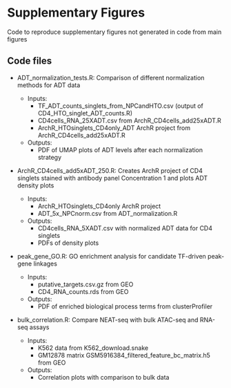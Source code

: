 # Supplementary Figures
Code to reproduce supplementary figures not generated in code from main figures


## Code files
- ADT_normalization_tests.R: Comparison of different normalization methods for ADT data
	- Inputs:
		- TF_ADT_counts_singlets_from_NPCandHTO.csv (output of CD4_HTO_singlet_ADT_counts.R)
		- CD4cells_RNA_25XADT.csv from ArchR_CD4cells_add25xADT.R
		- ArchR_HTOsinglets_CD4only_ADT ArchR project from ArchR_CD4cells_add25xADT.R
	- Outputs:
		- PDF of UMAP plots of ADT levels after each normalization strategy 

- ArchR_CD4cells_add5xADT_250.R:  Creates ArchR project of CD4 singlets stained with antibody panel Concentration 1 and plots ADT density plots
	- Inputs:
		- ArchR_HTOsinglets_CD4only ArchR project
		- ADT_5x_NPCnorm.csv from ADT_normalization.R
	- Outputs:
		- CD4cells_RNA_5XADT.csv with normalized ADT data for CD4 singlets
		- PDFs of density plots

- peak_gene_GO.R: GO enrichment analysis for candidate TF-driven peak-gene linkages
	- Inputs:
		- putative_targets.csv.gz from GEO
		- CD4_RNA_counts.rds from GEO
	- Outputs:
		- PDF of enriched biological process terms from clusterProfiler

- bulk_correlation.R: Compare NEAT-seq with bulk ATAC-seq and RNA-seq assays
	- Inputs:
		- K562 data from K562_download.snake
		- GM12878 matrix GSM5916384_filtered_feature_bc_matrix.h5 from GEO
	- Outputs:
		- Correlation plots with comparison to bulk data